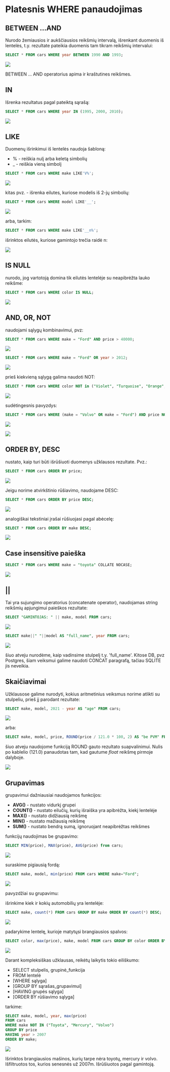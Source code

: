 # Platesnis WHERE panaudojimas
## BETWEEN ...AND

Nurodo žemiausios ir aukščiausios
reikšmių intervalą, išrenkant duomenis iš lentelės, t.y. rezultate
pateikia duomenis tam tikram reikšmių intervalui:

```sql
SELECT * FROM cars WHERE year BETWEEN 1990 AND 1993;
```

![](between.png)

BETWEEN ... AND operatorius apima ir kraštutines reikšmes.

## IN

Išrenka rezultatus pagal pateiktą sąrašą:
```sql
SELECT * FROM cars WHERE year IN (1995, 2000, 2010);
```
![](in.png)

## LIKE

Duomenų išrinkimui iš lentelės naudoja šabloną:
* % - reiškia nulį arba keletą simbolių
* _ - reiškia vieną simbolį

```sql
SELECT * FROM cars WHERE make LIKE'V%';
```

![](like1.png)

kitas pvz. - išrenka eilutes, kuriose modelis iš 2-jų simbolių:

```sql
SELECT * FROM cars WHERE model LIKE'__';
```
![](like2.png)

arba, tarkim:

```sql
SELECT * FROM cars WHERE make LIKE'__n%';
```
išrinktos eilutės, kuriose gamintojo trečia raidė n:

![](like3.png)

## IS NULL

nurodo, jog vartotoją domina tik eilutės lentelėje su
neapibrėžta lauko reikšme:

```sql
SELECT * FROM cars WHERE color IS NULL;
```
![](isnull.png)

## AND, OR, NOT

naudojami sąlygų kombinavimui, pvz:

```sql
SELECT * FROM cars WHERE make = "Ford" AND price > 40000;
```

![](andor1.png)

```sql
SELECT * FROM cars WHERE make = "Ford" OR year > 2012;
```

![](andor2.png)

prieš kiekvieną sąlygą galima naudoti NOT:

```sql
SELECT * FROM cars WHERE color NOT in ("Violet", "Turquoise", "Orange", "Crimson", "Puce");
```

![](not.png)

sudėtingesnis pavyzdys:

```sql
SELECT * FROM cars WHERE (make = "Volvo" OR make = "Ford") AND price NOT BETWEEN 10000 AND 50000;
```
![](orandnot.png)


![](sql_pirmenybes.png)

## ORDER BY, DESC

nustato, kaip turi būti išrūšiuoti duomenys užklausos rezultate. Pvz.:

```sql
SELECT * FROM cars ORDER BY price;
```
![](orderbynum.png)

Jeigu norime atvirkštinio rūšiavimo, naudojame DESC:

```sql
SELECT * FROM cars ORDER BY price DESC;
```
![](orderbynumdesc.png)

analogiškai tekstiniai įrašai rūšiuojasi pagal abėcelę:

```sql
SELECT * FROM cars ORDER BY make DESC;
```

![](orderbyabcdesc.png)

## Case insensitive paieška

```sql
SELECT * FROM cars WHERE make = "toyota" COLLATE NOCASE;
```

![](nocase.png)

## ||

Tai yra sujungimo operatorius (concatenate operator), naudojamas string reikšmių apjungimui paieškos rezultate:

```sql
SELECT "GAMINTOJAS: " || make, model FROM cars;
```
![](concat1.png)

```sql
SELECT make||" "||model AS "full_name", year FROM cars;
```
![](concat2.png)

šiuo atveju nurodėme, kaip vadinsime stulpelį t.y. 'full_name'. 
Kitose DB, pvz Postgres, šiam veiksmui galime naudoti CONCAT paragrafą, tačiau SQLITE jis neveikia. 

## Skaičiavimai

Užklausose galime nurodyti, kokius aritmetinius veiksmus norime atlikti su stulpeliu, prieš jį parodant rezultate:

```sql
SELECT make, model, 2021 - year AS "age" FROM cars;
```
![](age.png)

arba:

```sql
SELECT make, model, price, ROUND(price / 121.0 * 100, 2) AS "be PVM" FROM cars;
```
šiuo atveju naudojome funkciją ROUND gauto rezultato suapvalinimui. Nulis po kablelio (121.0) panaudotas tam, kad gautume *float* reikšmę pirmoje dalyboje.

![](be_pvm.png)

## Grupavimas

grupavimui dažniausiai naudojamos funkcijos:
* **AVG()** - nustato vidurkį grupei
* **COUNT()** - nustato eilučių, kurių išraiška yra apibrėžta, kiekį lentelėje
* **MAX()** - nustato didžiausią reikšmę
* **MIN()** - nustato mažiausią reikšmę
* **SUM()** - nustato bendrą sumą, ignoruojant neapibrėžtas reikšmes

funkcijų naudojimas be grupavimo:
```sql
SELECT MIN(price), MAX(price), AVG(price) from cars;
```
![](minmaxavg.png)

suraskime pigiausią fordą:
```sql
SELECT make, model, min(price) FROM cars WHERE make="Ford";
```

![](cheapest_ford.png)

pavyzdžiai su grupavimu:

išrinkime kiek ir kokių automobilių yra lentelėje:
```sql
SELECT make, count(*) FROM cars GROUP BY make ORDER BY count(*) DESC;
```

![](countmake.png)

padarykime lentelę, kurioje matytųsi brangiausios spalvos:

```sql
SELECT color, max(price), make, model FROM cars GROUP BY color ORDER BY price DESC;
```

![](expensivecolors.png)

Darant kompleksiškas užklausas, reikėtų laikytis tokio eiliškumo:

* SELECT stulpelis, grupinė_funkcija
* FROM lentelė
* [WHERE sąlyga]
* [GROUP BY sąrašas_grupavimui]
* [HAVING grupės sąlyga]
* [ORDER BY rūšiavimo sąlyga]

tarkime:

```sql
SELECT make, model, year, max(price)
FROM cars
WHERE make NOT IN ("Toyota", "Mercury", "Volvo")
GROUP BY price
HAVING year > 2007
ORDER BY make;
```

![](kompleksine.png)

Išrinktos brangiausios mašinos, kurių tarpe nėra toyotų, mercury ir volvo. Išfiltruotos tos, kurios senesnės už 2007m. Išrūšiuotos pagal gamintoją.

